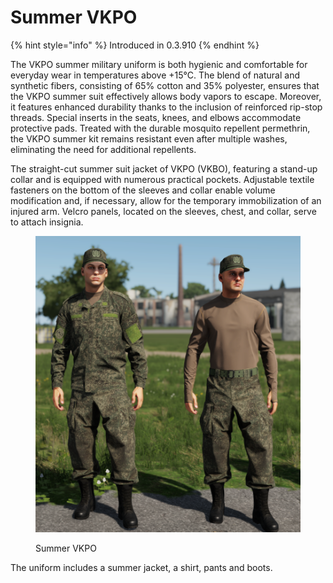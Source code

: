 # Summer VKPO

{% hint style="info" %}
Introduced in 0.3.910
{% endhint %}

The VKPO summer military uniform is both hygienic and comfortable for everyday wear in temperatures above +15°C. The blend of natural and synthetic fibers, consisting of 65% cotton and 35% polyester, ensures that the VKPO summer suit effectively allows body vapors to escape. Moreover, it features enhanced durability thanks to the inclusion of reinforced rip-stop threads. Special inserts in the seats, knees, and elbows accommodate protective pads. Treated with the durable mosquito repellent permethrin, the VKPO summer kit remains resistant even after multiple washes, eliminating the need for additional repellents.

The straight-cut summer suit jacket of VKPO (VKBO), featuring a stand-up collar and is equipped with numerous practical pockets. Adjustable textile fasteners on the bottom of the sleeves and collar enable volume modification and, if necessary, allow for the temporary immobilization of an injured arm. Velcro panels, located on the sleeves, chest, and collar, serve to attach insignia.

<figure><img src="../../../../.gitbook/assets/изображение_2023-06-18_155521980.png" alt=""><figcaption><p>Summer VKPO</p></figcaption></figure>

The uniform includes a summer jacket, a shirt, pants and boots.
